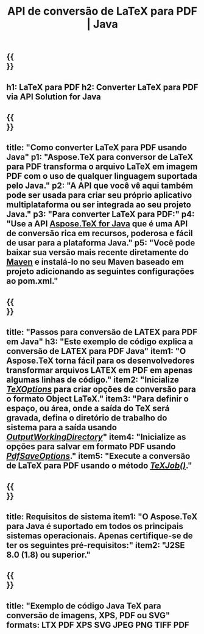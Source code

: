﻿---
translation: true
template: /_templates/_conversion-child-java.md
title: API de conversão de LaTeX para PDF | Java
description: Funcionalidade de conversão de LaTeX para PDF. Integre esta biblioteca Java local em seu projeto ou use aplicativos multiplataforma para converter LaTeX em PDF.
keywords: latex para pdf api java, latex2pdf integrar
url: /java/conversion/latex-to-pdf/
family: tex
platformtag: java
feature: conversion
informat: LATEX
outformat: PDF
otherformats: TIFF JPEG PNG PDF
---

{{<section banner>}}
---
h1: LaTeX para PDF
h2: Converter LaTeX para PDF via API Solution for Java
---

{{<section overview>}}
---
title: "Como converter LaTeX para PDF usando Java"
p1: "Aspose.TeX para conversor de LaTeX para PDF transforma o arquivo LaTeX em imagem PDF com o uso de qualquer linguagem suportada pelo Java."
p2: "A API que você vê aqui também pode ser usada para criar seu próprio aplicativo multiplataforma ou ser integrada ao seu projeto Java."
p3: "Para converter LaTeX para PDF:"
p4: "Use a API [Aspose.TeX for Java](https://products.aspose.com/tex/java) que é uma API de conversão rica em recursos, poderosa e fácil de usar para a plataforma Java."
p5: "Você pode baixar sua versão mais recente diretamente do [Maven](https://repository.aspose.com/webapp/#/artifacts/browse/tree/General/repo/com/aspose/aspose-tex) e instalá-lo no seu Maven baseado em projeto adicionando as seguintes configurações ao pom.xml."
---

{{<section feature1>}}
---
title: "Passos para conversão de LATEX para PDF em Java"
h3: "Este exemplo de código explica a conversão de LATEX para PDF Java"
item1: "O Aspose.TeX torna fácil para os desenvolvedores transformar arquivos LATEX em PDF em apenas algumas linhas de código."
item2: "Inicialize [*TeXOptions*](https://reference.aspose.com/tex/java/com.aspose.tex/TeXOptions) para criar opções de conversão para o formato Object LaTeX."
item3: "Para definir o espaço, ou área, onde a saída do TeX será gravada, defina o diretório de trabalho do sistema para a saída usando [*OutputWorkingDirectory*](https://reference.aspose.com/tex/java/com.aspose.tex/TeXOptions#getOutputWorkingDirectory--)"
item4: "Inicialize as opções para salvar em formato PDF usando [*PdfSaveOptions*](https://reference.aspose.com/tex/java/com.aspose.tex.rendering/PdfSaveOptions)."
item5: "Execute a conversão de LaTeX para PDF usando o método [*TeXJob()*](https://reference.aspose.com/tex/java/com.aspose.tex/TeXJob)."
---

{{<section feature2>}}
---
title: Requisitos de sistema
item1: "O Aspose.TeX para Java é suportado em todos os principais sistemas operacionais. Apenas certifique-se de ter os seguintes pré-requisitos:"
item2: "J2SE 8.0 (1.8) ou superior."
---

{{<section widget>}}
---
title: "Exemplo de código Java TeX para conversão de imagens, XPS, PDF ou SVG"
formats: LTX PDF XPS SVG JPEG PNG TIFF PDF
---